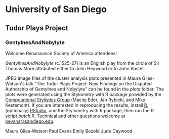 # University of San Diego
## Tudor Plays Project
### GentylnesAndNobylyte

Welcome Renaissance Society of America attendees!

_GentylnesAndNobylyte_ (c.1525-27) is an English play from the
circle of Sir Thomas More attributed either to John Heywood or to
John Rastell.

JPEG image files of the cluster analysis plots presented in Maura
Giles-Watson's talk "The Tudor Plays Project: New Findings on the
Disputed Authorship of Gentylnes and Nobylyte" can be found in the
_plots_ folder. The plots were generated using the Stylometry with
R package provided by the [Computational Stylistics
Group](https://sites.google.com/site/computationalstylistics/)
(Maciej Eder, Jan Rybicki, and Mike Kestemont). If you are interested
in reproducing the results, install [R](https://www.r-project.org/),
(optionally) [RStudio](https://www.rstudio.com/), and the Stylometry
with R package, then run the R script _batch.R_. Technical and other
questions welcome at pevans@sandiego.edu.

Maura Giles-Watson 
Paul Evans 
Emily Bezold 
Jude Caywood 
